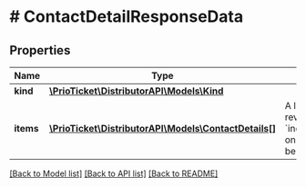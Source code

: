 # # ContactDetailResponseData

## Properties

Name | Type | Description | Notes
------------ | ------------- | ------------- | -------------
**kind** | [**\PrioTicket\DistributorAPI\Models\Kind**](Kind.md) |  |
**items** | [**\PrioTicket\DistributorAPI\Models\ContactDetails[]**](ContactDetails.md) | A list of all contact revisions.   If &#x60;include_versions:false&#x60;, only a single record will be returned. |

[[Back to Model list]](../../README.md#models) [[Back to API list]](../../README.md#endpoints) [[Back to README]](../../README.md)
